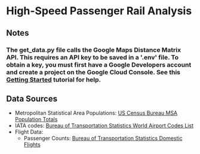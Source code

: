 # High-Speed Passenger Rail Analysis

## Notes
### The get_data.py file calls the Google Maps Distance Matrix API. This requires an API key to be saved in a '.env' file. To obtain a key, you must first have a Google Developers account and create a project on the Google Cloud Console. See this [Getting Started](https://developers.google.com/maps/get-started) tutorial for help.

## Data Sources
- Metropolitan Statistical Area Populations: [US Census Bureau MSA Population Totals](https://www.census.gov/data/tables/time-series/demo/popest/2020s-total-metro-and-micro-statistical-areas.html)
- IATA codes: [Bureau of Transportation Statistics World Airport Codes List](https://www.bts.gov/topics/airlines-and-airports/world-airport-codes)
- Flight Data:
    - Passenger Counts: [Bureau of Transportation Statistics Domestic Flights](https://www.transtats.bts.gov/TableInfo.asp?gnoyr_VQ=GEE&QO_fu146_anzr=Nv4%20Pn44vr45&V0s1_b0yB=D)
    